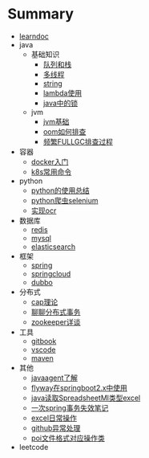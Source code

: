 # Summary

* [learndoc](README.md)
* java
    * 基础知识
        * [队列和栈](java/队列和栈.md)
        * [多线程](java/多线程相关记录.md)
        * [string](java/java中的string.md)
        * [lambda使用](java/lambda使用.md)
        * [java中的锁](java/java中的锁.md)
    * jvm
        * [jvm基础](java/jvm/jvm基础.md)
        * [oom如何排查](java/jvm/OutOfMemory如何排查.md)
        * [频繁FULLGC排查过程](java/jvm/一次频繁FullGC排查过程.md)
* 容器
    * [docker入门](container/docker入门级笔记.md)
    * [k8s常用命令](container/command.md)
* python
    * [python的使用总结](python/Python的使用分享.md)
    * [python爬虫selenium](python/使用selenium.md)
    * [实现ocr](python/利用python实现图片ocr.md)
* 数据库
    * [redis](database/redis.md)
    * [mysql](database/mysql.md)
    * [elasticsearch]()
* 框架
    * [spring](framework/spring介绍.md)
    * [springcloud]()
    * [dubbo](framework/dubbo_note.md)
* 分布式
    * [cap理论](分布式/cap理论.md)
    * [聊聊分布式事务](分布式/聊聊分布式事务.md)
    * [zookeeper详谈](分布式/zookeeper.md)
* 工具
  * [gitbook](tools/gitbook记录.md)
  * [vscode](tools/vscode使用.md)
  * [maven](tools/maven使用.md)
* 其他
    * [javaagent了解](other/java%20agent探索.md)
    * [flyway在springboot2.x中使用](other/springboot2.x使用flyway.md)
    * [java读取SpreadsheetMl类型excel](other/如何通过java读取SpreadsheetML类型excel（xls文件）.md)
    * [一次spring事务失效笔记](other/事务笔记.md)
    * [excel日常操作](other/excel日常操作记录.md)
    * [github异常处理](other/github异常处理.md)
    * [poi文件格式对应操作类](other/poi操作类对应文件格式.md)
* leetcode